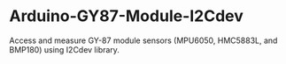 # Arduino-GY87-Module-I2Cdev
Access and measure GY-87 module sensors (MPU6050, HMC5883L, and BMP180) using I2Cdev library.
